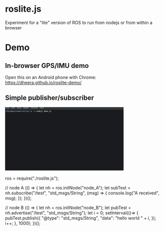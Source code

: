 # roslite.js

Experiment for a "lite" version of ROS to run from nodejs or from within a browser

# Demo

## In-browser GPS/IMU demo

Open this on an Android phone with Chrome:
https://dheera.github.io/roslite-demo/

## Simple publisher/subscriber

![screenshot](/screenshot.gif?raw=true "screenshot")

ros = require("./roslite.js");

// node A
(() => {
  let nh = ros.initNode("node_A");
  let subTest = nh.subscribe("/test", "std_msgs/String", (msg) => {
    console.log("A received", msg);
  });
})();

// node B
(() => {
  let nh = ros.initNode("node_B");
  let pubTest = nh.advertise("/test", "std_msgs/String");
  let i = 0;
  setInterval(()=> {
    pubTest.publish({
      "@type": "std_msgs/String",
      "data": "hello world " + i,
    });
    i++;
  }, 1000);
})();
```
